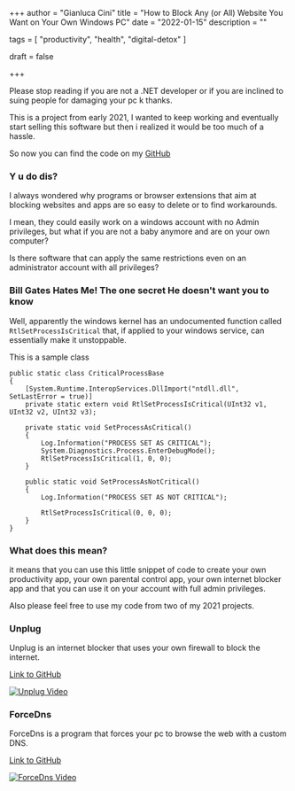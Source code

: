 +++
author = "Gianluca Cini"
title = "How to Block Any (or All) Website You Want on Your Own Windows PC"
date = "2022-01-15"
description = ""

tags = [
    "productivity",
    "health",
    "digital-detox"
]

draft = false

+++

Please stop reading if you are not a .NET developer or if you are inclined to suing people for damaging your pc k thanks.

This is a project from early 2021, I wanted to keep working and eventually start selling this software but then i realized it would be too much of a hassle. 

So now you can find the code on my [GitHub](https://github.com/gianlucacini)

### Y u do dis?
I always wondered why programs or browser extensions that aim at blocking websites and apps are so easy to delete or to find workarounds. 

I mean, they could easily work on a windows account with no Admin privileges, but what if you are not a baby anymore and are on your own computer? 

Is there software that can apply the same restrictions even on an administrator account with all privileges?

### Bill Gates Hates Me! The one secret He doesn't want you to know
Well, apparently the windows kernel has an undocumented function called `RtlSetProcessIsCritical` that, if applied to your windows service, can essentially make it unstoppable. 

This is a sample class 

```
public static class CriticalProcessBase
{
    [System.Runtime.InteropServices.DllImport("ntdll.dll", SetLastError = true)]
    private static extern void RtlSetProcessIsCritical(UInt32 v1, UInt32 v2, UInt32 v3);

    private static void SetProcessAsCritical()
    {
        Log.Information("PROCESS SET AS CRITICAL");
        System.Diagnostics.Process.EnterDebugMode();
        RtlSetProcessIsCritical(1, 0, 0);
    }

    public static void SetProcessAsNotCritical()
    {
        Log.Information("PROCESS SET AS NOT CRITICAL");

        RtlSetProcessIsCritical(0, 0, 0);
    }
}
```

### What does this mean?
it means that you can use this little snippet of code to create your own productivity app, your own parental control app, your own internet blocker app and that you can use it on your account with full admin privileges.

Also please feel free to use my code from two of my 2021 projects.

### Unplug
Unplug is an internet blocker that uses your own firewall to block the internet. 

[Link to GitHub](https://github.com/gianlucacini/Unplug)

[![Unplug Video](https://img.youtube.com/vi/SWtYqL6xvuE/0.jpg)](https://www.youtube.com/watch?v=SWtYqL6xvuE)

### ForceDns
ForceDns is a program that forces your pc to browse the web with a custom DNS.

[Link to GitHub](https://github.com/gianlucacini/ForceDNS)

[![ForceDns Video](https://img.youtube.com/vi/7jko4yOmCnk/0.jpg)](https://www.youtube.com/watch?v=7jko4yOmCnk)


